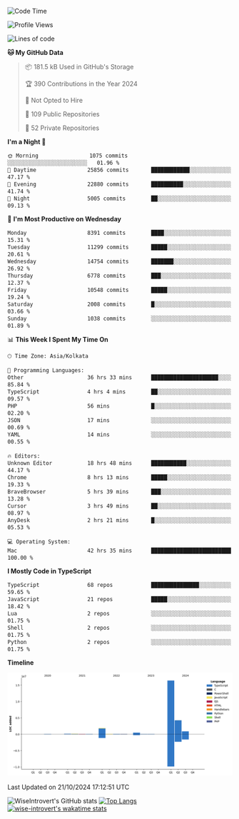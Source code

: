 <!--START_SECTION:waka-->
![Code Time](http://img.shields.io/badge/Code%20Time-1%2C709%20hrs%2013%20mins-blue)

![Profile Views](http://img.shields.io/badge/Profile%20Views-0-blue)

![Lines of code](https://img.shields.io/badge/From%20Hello%20World%20I%27ve%20Written-24.5%20million%20lines%20of%20code-blue)

**🐱 My GitHub Data** 

> 📦 181.5 kB Used in GitHub's Storage 
 > 
> 🏆 390 Contributions in the Year 2024
 > 
> 🚫 Not Opted to Hire
 > 
> 📜 109 Public Repositories 
 > 
> 🔑 52 Private Repositories 
 > 
**I'm a Night 🦉** 

```text
🌞 Morning                1075 commits        ░░░░░░░░░░░░░░░░░░░░░░░░░   01.96 % 
🌆 Daytime                25856 commits       ████████████░░░░░░░░░░░░░   47.17 % 
🌃 Evening                22880 commits       ██████████░░░░░░░░░░░░░░░   41.74 % 
🌙 Night                  5005 commits        ██░░░░░░░░░░░░░░░░░░░░░░░   09.13 % 
```
📅 **I'm Most Productive on Wednesday** 

```text
Monday                   8391 commits        ████░░░░░░░░░░░░░░░░░░░░░   15.31 % 
Tuesday                  11299 commits       █████░░░░░░░░░░░░░░░░░░░░   20.61 % 
Wednesday                14754 commits       ███████░░░░░░░░░░░░░░░░░░   26.92 % 
Thursday                 6778 commits        ███░░░░░░░░░░░░░░░░░░░░░░   12.37 % 
Friday                   10548 commits       █████░░░░░░░░░░░░░░░░░░░░   19.24 % 
Saturday                 2008 commits        █░░░░░░░░░░░░░░░░░░░░░░░░   03.66 % 
Sunday                   1038 commits        ░░░░░░░░░░░░░░░░░░░░░░░░░   01.89 % 
```


📊 **This Week I Spent My Time On** 

```text
🕑︎ Time Zone: Asia/Kolkata

💬 Programming Languages: 
Other                    36 hrs 33 mins      █████████████████████░░░░   85.84 % 
TypeScript               4 hrs 4 mins        ██░░░░░░░░░░░░░░░░░░░░░░░   09.57 % 
PHP                      56 mins             █░░░░░░░░░░░░░░░░░░░░░░░░   02.20 % 
JSON                     17 mins             ░░░░░░░░░░░░░░░░░░░░░░░░░   00.69 % 
YAML                     14 mins             ░░░░░░░░░░░░░░░░░░░░░░░░░   00.55 % 

🔥 Editors: 
Unknown Editor           18 hrs 48 mins      ███████████░░░░░░░░░░░░░░   44.17 % 
Chrome                   8 hrs 13 mins       █████░░░░░░░░░░░░░░░░░░░░   19.33 % 
BraveBrowser             5 hrs 39 mins       ███░░░░░░░░░░░░░░░░░░░░░░   13.28 % 
Cursor                   3 hrs 49 mins       ██░░░░░░░░░░░░░░░░░░░░░░░   08.97 % 
AnyDesk                  2 hrs 21 mins       █░░░░░░░░░░░░░░░░░░░░░░░░   05.53 % 

💻 Operating System: 
Mac                      42 hrs 35 mins      █████████████████████████   100.00 % 
```

**I Mostly Code in TypeScript** 

```text
TypeScript               68 repos            ███████████████░░░░░░░░░░   59.65 % 
JavaScript               21 repos            █████░░░░░░░░░░░░░░░░░░░░   18.42 % 
Lua                      2 repos             ░░░░░░░░░░░░░░░░░░░░░░░░░   01.75 % 
Shell                    2 repos             ░░░░░░░░░░░░░░░░░░░░░░░░░   01.75 % 
Python                   2 repos             ░░░░░░░░░░░░░░░░░░░░░░░░░   01.75 % 
```



**Timeline**

![Lines of Code chart](https://raw.githubusercontent.com/wise-introvert/wise-introvert/master/assets/bar_graph.png)


 Last Updated on 21/10/2024 17:12:51 UTC
<!--END_SECTION:waka-->

![WiseIntrovert's GitHub stats](https://github-readme-stats.vercel.app/api?username=wise-introvert&count_private=true&show_icons=true)
[![Top Langs](https://github-readme-stats.vercel.app/api/top-langs/?username=wise-introvert&langs_count=10)](https://github.com/anuraghazra/github-readme-stats)
[![wise-introvert's wakatime stats](https://github-readme-stats.vercel.app/api/wakatime?username=wiseintrovert)](https://github.com/anuraghazra/github-readme-stats)
